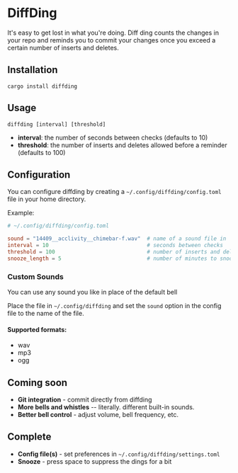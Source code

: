 # DiffDing

It's easy to get lost in what you're doing. Diff ding counts the changes in your repo and
reminds you to commit your changes once you exceed a certain number of inserts and deletes.

## Installation

`cargo install diffding`

## Usage

`diffding [interval] [threshold]`

* **interval**: the number of seconds between checks (defaults to 10)
* **threshold**: the number of inserts and deletes allowed before a reminder (defaults to 100)

## Configuration

You can configure diffding by creating a `~/.config/diffding/config.toml` file in your home directory. 

Example:

```toml
# ~/.config/diffding/config.toml

sound = "14409__acclivity__chimebar-f.wav"  # name of a sound file in `~/.config/diffding`
interval = 10                               # seconds between checks
threshold = 100                             # number of inserts and deletes allowed before a reminder
snooze_length = 5                           # number of minutes to snooze for
```

### Custom Sounds

You can use any sound you like in place of the default bell

Place the file in `~/.config/diffding` and set the `sound` option in the config file to the name of the file.

#### Supported formats:

- wav
- mp3
- ogg

## Coming soon

- **Git integration** - commit directly from diffding
- **More bells and whistles** -- literally. different built-in sounds.
- **Better bell control** - adjust volume, bell frequency, etc.

## Complete

- **Config file(s)** - set preferences in `~/.config/diffding/settings.toml`
- **Snooze** - press space to suppress the dings for a bit
